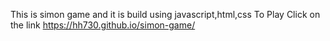 This is simon game and it is build using javascript,html,css
To Play Click on the link
https://hh730.github.io/simon-game/
